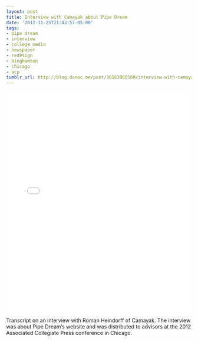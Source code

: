 ```yaml
---
layout: post
title: Interview with Camayak about Pipe Dream
date: '2012-11-25T21:43:57-05:00'
tags:
- pipe dream
- interview
- college media
- newspaper
- redesign
- binghamton
- chicago
- acp
tumblr_url: http://blog.danoc.me/post/36563960560/interview-with-camayak
---
```


<iframe class="scribd_iframe_embed" src="//www.scribd.com/embeds/113523774/content?start_page=1&view_mode=scroll&access_key=key-1yr0szp40b8zzgzuko50&show_recommendations=true" data-auto-height="false" data-aspect-ratio="0.772922022279349" scrolling="no" id="doc_1009" width="100%" height="600" frameborder="0"></iframe>

Transcript on an interview with Roman Heindorff of Camayak. The interview was about Pipe Dream’s website and was distributed to advisors at the 2012 Associated Collegiate Press conference in Chicago.
